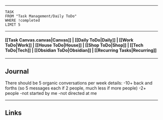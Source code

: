 
---
```dataview
TASK
FROM "Task Management/Daily ToDo"
WHERE !completed
LIMIT 5
```
---

#### [[Task Canvas.canvas|Canvas]] | [[Daily ToDo|Daily]] | [[Work ToDo|Work]] |  [[House ToDo|House]] |  [[Shop ToDo|Shop]] | [[Tech ToDo|Tech]] | [[Obsidian ToDo|Obsidian]] | [[Recurring Tasks|Recurring]] 
---
## Journal

There should be 5 organic conversations per week
details:
-10+ back and forths (so 5 messages each if 2 people, much less if more people)
-2+ people
-not started by me
-not directed at me

---
## Links
